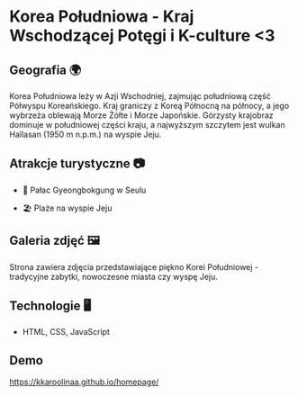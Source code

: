 # Korea Południowa - Kraj Wschodzącej Potęgi i K-culture <3


## Geografia 🌍

Korea Południowa leży w Azji Wschodniej, zajmując południową część Półwyspu Koreańskiego. Kraj graniczy z Koreą Północną na północy, a jego wybrzeża oblewają Morze Żółte i Morze Japońskie. Górzysty krajobraz dominuje w południowej części kraju, a najwyższym szczytem jest wulkan Hallasan (1950 m n.p.m.) na wyspie Jeju.

## Atrakcje turystyczne 📷

-   🏯  Pałac Gyeongbokgung w Seulu
    
    
-   🏖️  Plaże na wyspie Jeju
    
    

## Galeria zdjęć  🖼️  

Strona zawiera zdjęcia przedstawiające piękno Korei Południowej - tradycyjne zabytki, nowoczesne miasta czy wyspę Jeju.

    

##  Technologie 🖥️
 - HTML, CSS, JavaScript

## Demo
 https://kkaroolinaa.github.io/homepage/
